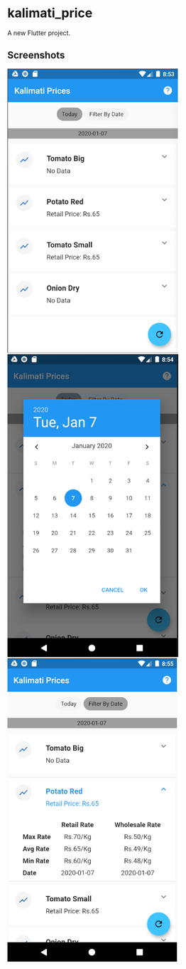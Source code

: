 # kalimati_price

A new Flutter project.

## Screenshots

![Screenshot](screenshots/one.png)
![Screenshot](screenshots/two.png)
![Screenshot](screenshots/three.png)

